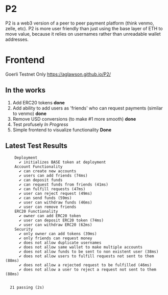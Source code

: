 # P2
P2 is a web3 version of a peer to peer payment platform (think venmo, zelle, etc).
P2 is more user friendly than just using the base layer of ETH to move value, because it relies on usernames rather than unreadable wallet addresses. 

# Frontend
Goerli Testnet Only
https://aglawson.github.io/P2/

## In the works
1. Add ERC20 tokens **done**
2. Add ability to add users as 'friends' who can request payments (similar to venmo) **done**
3. Remove USD conversions (to make #1 more smooth) **done**
4. Test profusely *In Progress*
5. Simple frontend to visualize functionality **Done**

## Latest Test Results
```
    Deployment
      ✔ initializes BASE token at deployment
    Account Functionality
      ✔ can create new accounts
      ✔ users can add friends (74ms)
      ✔ can deposit funds
      ✔ can request funds from friends (41ms)
      ✔ can fulfill requests (47ms)
      ✔ user can reject request (49ms)
      ✔ can send funds (59ms)
      ✔ user can withdraw funds (46ms)
      ✔ user can remove friends
    ERC20 Functionality
      ✔ owner can add ERC20 token
      ✔ user can deposit ERC20 token (74ms)
      ✔ user can withdraw ERC20 (62ms)
    Security
      ✔ only owner can add tokens (39ms)
      ✔ only friends can request money
      ✔ does not allow duplicate usernames
      ✔ does not allow same wallet to make multiple accounts
      ✔ does not allow funds to be sent to non existent user (38ms)
      ✔ does not allow users to fulfill requests not sent to them (88ms)
      ✔ does not allow a rejected request to be fulfilled (46ms)
      ✔ does not allow a user to reject a request not sent to them (88ms)


  21 passing (2s)

```